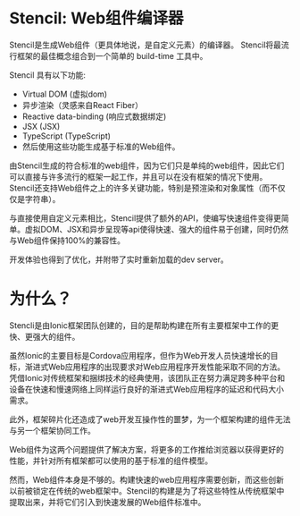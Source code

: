 # Stencil: Web组件编译器
Stencil是生成Web组件（更具体地说，是自定义元素）的编译器。 Stencil将最流行框架的最佳概念组合到一个简单的 build-time 工具中。

Stencil 具有以下功能:

 - Virtual DOM (虚拟dom)
 - 异步渲染（灵感来自React Fiber）
 - Reactive data-binding (响应式数据绑定)
 - JSX (JSX)
 - TypeScript (TypeScript)
 - 然后使用这些功能生成基于标准的Web组件。

由Stencil生成的符合标准的web组件，因为它们只是单纯的web组件，因此它们可以直接与许多流行的框架一起工作，并且可以在没有框架的情况下使用。Stencil还支持Web组件之上的许多关键功能，特别是预渲染和对象属性（而不仅仅是字符串）。

与直接使用自定义元素相比，Stencil提供了额外的API，使编写快速组件变得更简单。虚拟DOM、JSX和异步呈现等api使得快速、强大的组件易于创建，同时仍然与Web组件保持100%的兼容性。

开发体验也得到了优化，并附带了实时重新加载的dev server。

# 为什么？
Stencli是由Ionic框架团队创建的，目的是帮助构建在所有主要框架中工作的更快、更强大的组件。

虽然Ionic的主要目标是Cordova应用程序，但作为Web开发人员快速增长的目标，渐进式Web应用程序的出现要求对Web应用程序开发性能采取不同的方法。凭借Ionic对传统框架和捆绑技术的经典使用，该团队正在努力满足跨多种平台和设备在快速和慢速网络上同样运行良好的渐进式Web应用程序的延迟和代码大小需求。

此外，框架碎片化还造成了web开发互操作性的噩梦，为一个框架构建的组件无法与另一个框架协同工作。

Web组件为这两个问题提供了解决方案，将更多的工作推给浏览器以获得更好的性能，并针对所有框架都可以使用的基于标准的组件模型。

然而，Web组件本身是不够的。构建快速的web应用程序需要创新，而这些创新以前被锁定在传统的web框架中。Stencil的构建是为了将这些特性从传统框架中提取出来，并将它们引入到快速发展的Web组件标准中。
